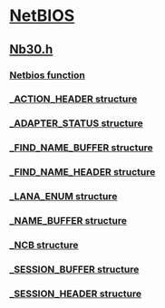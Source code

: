 # [NetBIOS](index.md)
## [Nb30.h](../nb30/index.md)
### [Netbios function](../nb30/nf-nb30-netbios.md)
### [_ACTION_HEADER structure](../nb30/ns-nb30-_action_header.md)
### [_ADAPTER_STATUS structure](../nb30/ns-nb30-_adapter_status.md)
### [_FIND_NAME_BUFFER structure](../nb30/ns-nb30-_find_name_buffer.md)
### [_FIND_NAME_HEADER structure](../nb30/ns-nb30-_find_name_header.md)
### [_LANA_ENUM structure](../nb30/ns-nb30-_lana_enum.md)
### [_NAME_BUFFER structure](../nb30/ns-nb30-_name_buffer.md)
### [_NCB structure](../nb30/ns-nb30-_ncb.md)
### [_SESSION_BUFFER structure](../nb30/ns-nb30-_session_buffer.md)
### [_SESSION_HEADER structure](../nb30/ns-nb30-_session_header.md)
